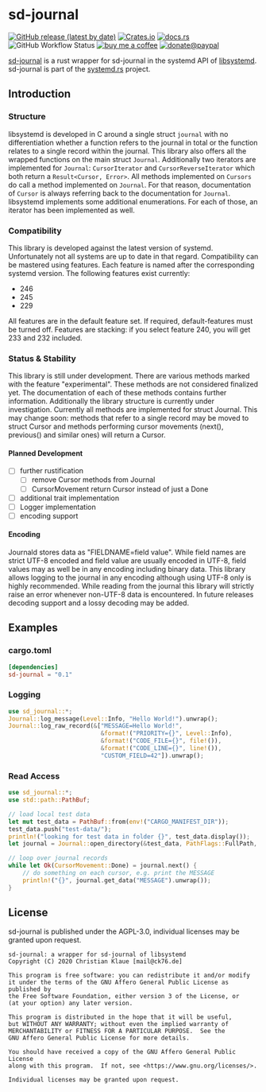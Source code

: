 # sd-journal

[![GitHub release (latest by date)](https://img.shields.io/github/v/release/ente76/sd-journal?label=github&logo=github)](https://github.com/ente76/sd-journal)  [![Crates.io](https://img.shields.io/crates/v/sd-journal)](https://crates.io/crates/sd-journal)  [![docs.rs](https://docs.rs/sd-journal/badge.svg)](https://docs.rs/sd-journal/)  ![GitHub Workflow Status](https://img.shields.io/github/workflow/status/ente76/sd-journal/test?label=test&logo=github) [![buy me a coffee](https://img.shields.io/badge/buy%20me%20a%20coffee-or%20I%20sing-53a0d0?style=flat&logo=Buy-Me-A-Coffee)](https://www.buymeacoffee.com/ente)  [![donate@paypal](https://img.shields.io/badge/paypal-donation-53a0d0?style=flat&logo=paypal)](https://www.paypal.com/donate?hosted_button_id=CRGNTJBS4AD4G)  

[sd-journal](https://github.com/ente76/sd-journal) is a rust wrapper for sd-journal in the systemd API of [libsystemd](https://www.freedesktop.org/software/systemd/man/sd-journal.html).  sd-journal is part of the [systemd.rs](https://github.com/ente76/systemd.rs) project.

## Introduction

### Structure

libsystemd is developed in C around a single struct `journal` with no differentiation whether a function refers to the journal in total or the function relates to a single record within the journal.  This library also offers all the wrapped functions on the main struct `Journal`. Additionally two iterators are implemented for `Journal`: `CursorIterator` and `CursorReverseIterator` which both return a `Result<Cursor, Error>`. All methods implemented on `Cursors` do call a method implemented on `Journal`. For that reason, documentation of `Cursor` is always referring back to the documentation for `Journal`.  
libsystemd implements some additional enumerations. For each of those, an iterator has been implemented as well.

### Compatibility

This library is developed against the latest version of systemd. Unfortunately not all systems are up to date in that regard. Compatibility can be mastered using features. Each feature is named after the corresponding systemd version. The following features exist currently:

- 246
- 245
- 229

All features are in the default feature set. If required, default-features must be turned off. Features are stacking: if you select feature 240, you will get 233 and 232 included.


### Status & Stability

This library is still under development. There are various methods marked with the feature "experimental". These methods are not considered finalized yet. The documentation of each of these methods contains further information. Additionally the library structure is currently under investigation. Currently all methods are implemented for struct Journal. This may change soon: methods that refer to a single record may be moved to struct Cursor and methods performing cursor movements (next(), previous() and similar ones) will return a Cursor.

#### Planned Development

- [ ] further rustification
  - [ ] remove Cursor methods from Journal
  - [ ] CursorMovement return Cursor instead of just a Done
- [ ] additional trait implementation
- [ ] Logger implementation
- [ ] encoding support

#### Encoding

Journald stores data as "FIELDNAME=field value". While field names are
strict UTF-8 encoded and field value are usually encoded in UTF-8, field
values may as well be in any encoding including binary data.
This library allows logging to the journal in any encoding although using
UTF-8 only is highly recommended. While reading from the journal this
library will strictly raise an error whenever non-UTF-8 data is encountered.
In future releases decoding support and a lossy decoding may be added.

## Examples

### cargo.toml

```toml
[dependencies]
sd-journal = "0.1"
```

### Logging

```rust
use sd_journal::*;
Journal::log_message(Level::Info, "Hello World!").unwrap();
Journal::log_raw_record(&["MESSAGE=Hello World!",
                          &format!("PRIORITY={}", Level::Info),
                          &format!("CODE_FILE={}", file!()),
                          &format!("CODE_LINE={}", line!()),
                          "CUSTOM_FIELD=42"]).unwrap();
```

### Read Access

```rust
use sd_journal::*;
use std::path::PathBuf;

// load local test data
let mut test_data = PathBuf::from(env!("CARGO_MANIFEST_DIR"));
test_data.push("test-data/");
println!("looking for test data in folder {}", test_data.display());
let journal = Journal::open_directory(&test_data, PathFlags::FullPath, UserFlags::AllUsers).unwrap();

// loop over journal records
while let Ok(CursorMovement::Done) = journal.next() {
    // do something on each cursor, e.g. print the MESSAGE
    println!("{}", journal.get_data("MESSAGE").unwrap());
}
```

## License

sd-journal is published under the AGPL-3.0, individual licenses may be granted upon request.

```license
sd-journal: a wrapper for sd-journal of libsystemd
Copyright (C) 2020 Christian Klaue [mail@ck76.de]

This program is free software: you can redistribute it and/or modify
it under the terms of the GNU Affero General Public License as published by
the Free Software Foundation, either version 3 of the License, or
(at your option) any later version.

This program is distributed in the hope that it will be useful,
but WITHOUT ANY WARRANTY; without even the implied warranty of
MERCHANTABILITY or FITNESS FOR A PARTICULAR PURPOSE.  See the
GNU Affero General Public License for more details.

You should have received a copy of the GNU Affero General Public License
along with this program.  If not, see <https://www.gnu.org/licenses/>.

Individual licenses may be granted upon request.
```
